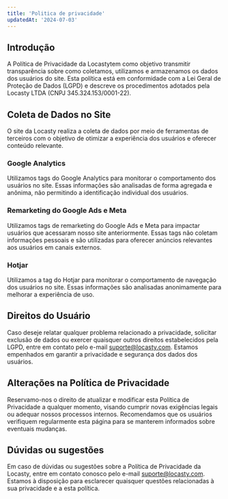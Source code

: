 ```yaml
---
title: 'Politica de privacidade'
updatedAt: '2024-07-03'
---
```


## Introdução

A Política de Privacidade da Locastytem como objetivo transmitir transparência sobre como coletamos, utilizamos e armazenamos os dados dos usuários do site. Esta política está em conformidade com a Lei Geral de Proteção de Dados (LGPD) e descreve os procedimentos adotados pela Locasty LTDA (CNPJ 345.324.153/0001-22).

## Coleta de Dados no Site

O site da Locasty realiza a coleta de dados por meio de ferramentas de terceiros com o objetivo de otimizar a experiência dos usuários e oferecer conteúdo relevante.

### Google Analytics

Utilizamos tags do Google Analytics para monitorar o comportamento dos usuários no site. Essas informações são analisadas de forma agregada e anônima, não permitindo a identificação individual dos usuários.

### Remarketing do Google Ads e Meta

Utilizamos tags de remarketing do Google Ads e Meta para impactar usuários que acessaram nosso site anteriormente. Essas tags não coletam informações pessoais e são utilizadas para oferecer anúncios relevantes aos usuários em canais externos.

### Hotjar

Utilizamos a tag do Hotjar para monitorar o comportamento de navegação dos usuários no site. Essas informações são analisadas anonimamente para melhorar a experiência de uso.

## Direitos do Usuário

Caso deseje relatar qualquer problema relacionado a privacidade, solicitar exclusão de dados ou exercer quaisquer outros direitos estabelecidos pela LGPD, entre em contato pelo e-mail suporte@locasty.com. Estamos empenhados em garantir a privacidade e segurança dos dados dos usuários.

## Alterações na Política de Privacidade

Reservamo-nos o direito de atualizar e modificar esta Política de Privacidade a qualquer momento, visando cumprir novas exigências legais ou adequar nossos processos internos. Recomendamos que os usuários verifiquem regularmente esta página para se manterem informados sobre eventuais mudanças.

## Dúvidas ou sugestões

Em caso de dúvidas ou sugestões sobre a Política de Privacidade da Locasty, entre em contato conosco pelo e-mail suporte@locasty.com. Estamos à disposição para esclarecer quaisquer questões relacionadas à sua privacidade e a esta política.
